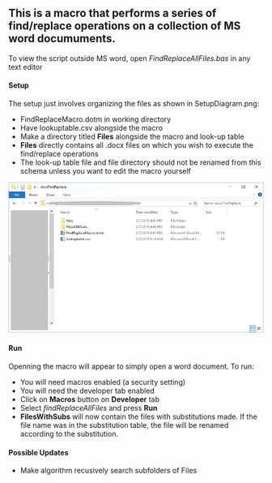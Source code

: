 ## This is a macro that performs a series of find/replace operations on a collection of MS word documuments.

To view the script outside MS word, open *FindReplaceAllFiles.bas* in any text editor

#### Setup

The setup just involves organizing the files as shown in SetupDiagram.png:
* FindReplaceMacro.dotm in working directory
* Have lookuptable.csv alongside the macro
* Make a directory titled **Files** alongside the macro and look-up table
* **Files** directly contains all .docx files on which you wish to execute the find/replace operations
* The look-up table file and file directory should not be renamed from this schema unless you want to edit the macro yourself

![Alt](/SetupDiagram.png "Setup Diagram")

#### Run

Openning the macro will appear to simply open a word document.  To run:
* You will need macros enabled (a security setting)
* You will need the developer tab enabled
* Click on **Macros** button on **Developer** tab
* Select *findReplaceAllFiles* and press **Run**
* **FilesWithSubs** will now contain the files with substitutions made. If the file name was in the substitution table, the file will be renamed according to the substitution.

#### Possible Updates

* Make algorithm recusively search subfolders of Files
